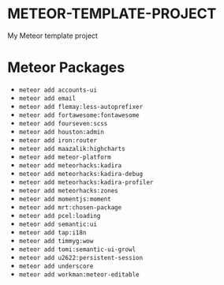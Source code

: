 # METEOR-TEMPLATE-PROJECT

My Meteor template project

# Meteor Packages
* `meteor add accounts-ui`
* `meteor add email`
* `meteor add flemay:less-autoprefixer`
* `meteor add fortawesome:fontawesome`
* `meteor add fourseven:scss`
* `meteor add houston:admin`
* `meteor add iron:router`
* `meteor add maazalik:highcharts`
* `meteor add meteor-platform`
* `meteor add meteorhacks:kadira`
* `meteor add meteorhacks:kadira-debug`
* `meteor add meteorhacks:kadira-profiler`
* `meteor add meteorhacks:zones`
* `meteor add momentjs:moment`
* `meteor add mrt:chosen-package`
* `meteor add pcel:loading`
* `meteor add semantic:ui`
* `meteor add tap:i18n`
* `meteor add timmyg:wow`
* `meteor add tomi:semantic-ui-growl`
* `meteor add u2622:persistent-session`
* `meteor add underscore`
* `meteor add workman:meteor-editable`
